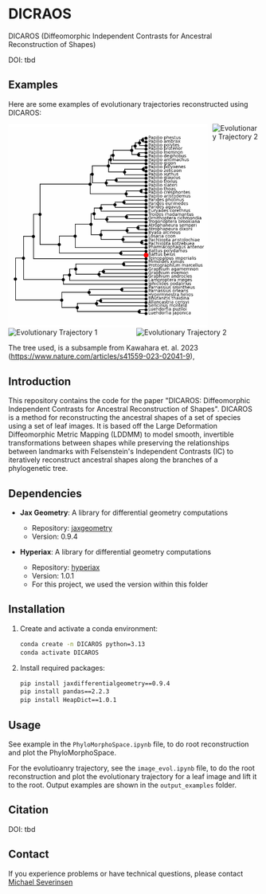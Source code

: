 # DICRAOS
DICAROS (Diffeomorphic Independent Contrasts for Ancestral Reconstruction of Shapes)

DOI: tbd

## Examples

Here are some examples of evolutionary trajectories reconstructed using DICAROS:

<div style="display: flex; justify-content: center;">
    <img src="Trajectory_Examples\Battus_belus_tree.gif" alt="Evolutionary Trajectory 1" style="margin-right: 10px;" width="400">
    <img src="Trajectory_Examples\Battus_belusbutterfly.gif" alt="Evolutionary Trajectory 2" width="400">
</div>

<div style="display: flex; justify-content: center;">
    <img src="Trajectory_Examples\Papilio_gigon_tree" alt="Evolutionary Trajectory 1" style="margin-right: 10px;" width="400">
    <img src="Trajectory_Examples\Papilio_gigonbutterfly" alt="Evolutionary Trajectory 2" width="400">
</div>


The tree used, is a subsample from Kawahara et. al. 2023 (https://www.nature.com/articles/s41559-023-02041-9), 

## Introduction 

This repository contains the code for the paper "DICAROS: Diffeomorphic Independent Contrasts for Ancestral Reconstruction of Shapes".
DICAROS is a method for reconstructing the ancestral shapes of a set of species using a set of leaf images. It is based off the Large Deformation Diffeomorphic Metric Mapping (LDDMM) to model smooth, invertible transformations between shapes while preserving the relationships between landmarks with Felsenstein's Independent Contrasts (IC) to iteratively reconstruct ancestral shapes along the branches of a phylogenetic tree. 

## Dependencies

- **Jax Geometry**: A library for differential geometry computations
  - Repository: [jaxgeometry](https://github.com/ComputationalEvolutionaryMorphometry/jaxgeometry)
  - Version: 0.9.4

- **Hyperiax**: A library for differential geometry computations
  - Repository: [hyperiax](https://github.com/ComputationalEvolutionaryMorphometry/hyperiax)
  - Version: 1.0.1
  - For this project, we used the version within this folder 

## Installation

1. Create and activate a conda environment:

   ```bash
   conda create -n DICAROS python=3.13
   conda activate DICAROS
   ```

2. Install required packages:

   ```bash
   pip install jaxdifferentialgeometry==0.9.4
   pip install pandas==2.2.3
   pip install HeapDict==1.0.1
   ```
## Usage 

See example in the `PhyloMorphoSpace.ipynb` file, to do root reconstruction and plot the PhyloMorphoSpace.

For the evolutioanry trajectory, see the `image_evol.ipynb` file, to do the root reconstruction and plot the evolutionary trajectory for a leaf image and lift it to the root. 
Output examples are shown in the `output_examples` folder. 

## Citation 

DOI: tbd

## Contact
If you experience problems or have technical questions, please contact [Michael Severinsen](mailto:michael@mail-lind.dk)
